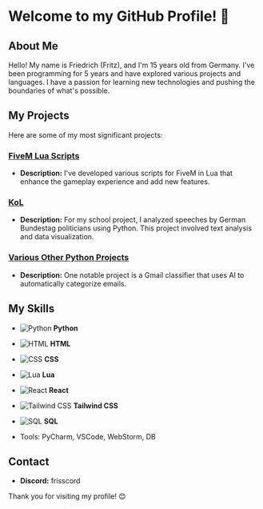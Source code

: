 # Welcome to my GitHub Profile! 👋

## About Me
Hello! My name is Friedrich (Fritz), and I'm 15 years old from Germany. I've been programming for 5 years and have explored various projects and languages. I have a passion for learning new technologies and pushing the boundaries of what's possible.

## My Projects
Here are some of my most significant projects:

### [FiveM Lua Scripts](#)
- **Description:** I've developed various scripts for FiveM in Lua that enhance the gameplay experience and add new features.

### [KoL](#)
- **Description:** For my school project, I analyzed speeches by German Bundestag politicians using Python. This project involved text analysis and data visualization.

### [Various Other Python Projects](#)
- **Description:** One notable project is a Gmail classifier that uses AI to automatically categorize emails.

## My Skills
- ![Python](https://img.shields.io/badge/python-%233776AB.svg?&style=for-the-badge&logo=python&logoColor=white) **Python**
- ![HTML](https://img.shields.io/badge/html5-%23E34F26.svg?&style=for-the-badge&logo=html5&logoColor=white) **HTML**
- ![CSS](https://img.shields.io/badge/css3-%231572B6.svg?&style=for-the-badge&logo=css3&logoColor=white) **CSS**
- ![Lua](https://img.shields.io/badge/lua-%23000080.svg?&style=for-the-badge&logo=lua&logoColor=white) **Lua**
- ![React](https://img.shields.io/badge/react-%2361DAFB.svg?&style=for-the-badge&logo=react&logoColor=black) **React**
- ![Tailwind CSS](https://img.shields.io/badge/tailwindcss-%2338B2AC.svg?&style=for-the-badge&logo=tailwind-css&logoColor=white) **Tailwind CSS**
- ![SQL](https://img.shields.io/badge/sql-%2300758F.svg?&style=for-the-badge&logo=postgresql&logoColor=white) **SQL**

- Tools: PyCharm, VSCode, WebStorm, DB

## Contact
- **Discord:** frisscord

Thank you for visiting my profile! 😊
